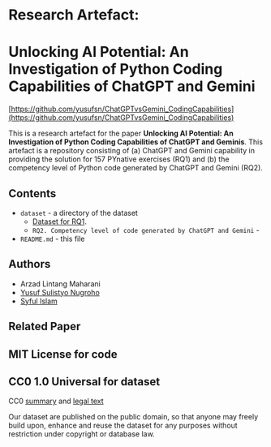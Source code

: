 # Research Artefact: 
# Unlocking AI Potential: An Investigation of Python Coding Capabilities of ChatGPT and Gemini

[https://github.com/yusufsn/ChatGPTvsGemini_CodingCapabilities](https://github.com/yusufsn/ChatGPTvsGemini_CodingCapabilities)

This is a research artefact for the paper **Unlocking AI Potential: An Investigation of Python Coding Capabilities of ChatGPT and Geminis**. This artefact is a repository consisting of (a) ChatGPT and Gemini capability in providing the solution for 157 PYnative exercises (RQ1) and (b) the competency level of Python code generated by ChatGPT and Gemini (RQ2). 


## Contents
* `dataset` - a directory of the dataset
  * [Dataset for RQ1](https://github.com/yusufsn/ChatGPTvsGemini_CodingCapabilities/tree/main/RQ1_AI-Solutiveness).
  * `RQ2. Competency level of code generated by ChatGPT and Gemini` - 
* `README.md` - this file

## Authors
* Arzad Lintang Maharani
* [Yusuf Sulistyo Nugroho](https://yusufsn.github.io/)
* [Syful Islam](https://syful-is.github.io/)

## Related Paper


## MIT License for code


## CC0 1.0 Universal for dataset
CC0 [summary](https://creativecommons.org/publicdomain/zero/1.0/) and [legal text](https://creativecommons.org/publicdomain/zero/1.0/legalcode)

Our dataset are published on the public domain, so that anyone may freely build upon, enhance and reuse the dataset for any purposes without restriction under copyright or database law.
